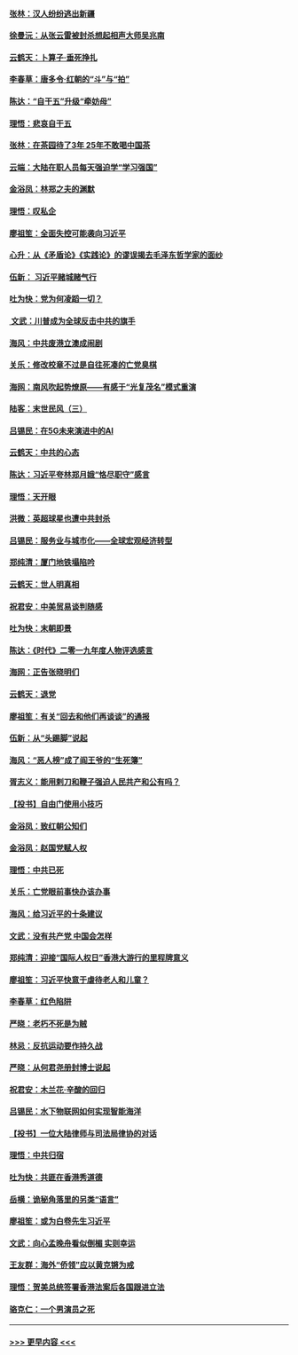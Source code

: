 #### [张林：汉人纷纷逃出新疆](../pages/nsc993/n11743530.md?t=12251733) 
#### [徐曼沅：从张云雷被封杀想起相声大师吴兆南](../pages/nsc993/n11741816.md?t=12251733) 
#### [云鹤天：卜算子‧垂死挣扎](../pages/nsc993/n11739956.md?t=12251733) 
#### [李春草：唐多令‧红朝的“斗”与“拍”](../pages/nsc993/n11739830.md?t=12251733) 
#### [陈达：“自干五”升级“牵妨母”](../pages/nsc993/n11739724.md?t=12251733) 
#### [理悟：悲哀自干五](../pages/nsc993/n11739547.md?t=12251733) 
#### [张林：在茶园待了3年 25年不敢喝中国茶](../pages/nsc993/n11739240.md?t=12251733) 
#### [云端：大陆在职人员每天强迫学“学习强国”](../pages/nsc993/n11738735.md?t=12251733) 
#### [金浴凤：林郑之夫的渊默](../pages/nsc993/n11737735.md?t=12251733) 
#### [理悟：叹私企](../pages/nsc993/n11737715.md?t=12251733) 
#### [廖祖笙：全面失控可能袭向习近平](../pages/nsc993/n11737704.md?t=12251733) 
#### [心升：从《矛盾论》《实践论》的谬误揭去毛泽东哲学家的面纱](../pages/nsc993/n11736962.md?t=12251733) 
#### [伍新： 习近平赌城赌气行](../pages/nsc993/n11736929.md?t=12251733) 
#### [吐为快：党为何凌蹈一切？](../pages/nsc993/n11736915.md?t=12251733) 
#### [ 文武：川普成为全球反击中共的旗手](../pages/nsc993/n11736882.md?t=12251733) 
#### [海风：中共废港立澳成闹剧](../pages/nsc993/n11735857.md?t=12251733) 
#### [关乐：修改校章不过是自往死凑的亡党臭棋](../pages/nsc993/n11735097.md?t=12251733) 
#### [海网：南风吹起势燎原——有感于“光复茂名”模式重演](../pages/nsc993/n11732308.md?t=12251733) 
#### [陆客：末世民风（三）](../pages/nsc993/n11732211.md?t=12251733) 
#### [吕锡民：在5G未来演进中的AI](../pages/nsc993/n11730010.md?t=12251733) 
#### [云鹤天：中共的心态](../pages/nsc993/n11729906.md?t=12251733) 
#### [陈达：习近平夸林郑月娥“恪尽职守”感言](../pages/nsc993/n11729881.md?t=12251733) 
#### [理悟：天开眼](../pages/nsc993/n11729699.md?t=12251733) 
#### [洪微：英超球星也遭中共封杀](../pages/nsc993/n11727243.md?t=12251733) 
#### [吕锡民：服务业与城市化——全球宏观经济转型](../pages/nsc993/n11725845.md?t=12251733) 
#### [郑纯清：厦门地铁塌陷吟](../pages/nsc993/n11725813.md?t=12251733) 
#### [云鹤天：世人明真相](../pages/nsc993/n11725621.md?t=12251733) 
#### [祝君安：中美贸易谈判随感](../pages/nsc993/n11725609.md?t=12251733) 
#### [吐为快：末朝即景](../pages/nsc993/n11723365.md?t=12251733) 
#### [陈达：《时代》二零一九年度人物评选感言](../pages/nsc993/n11723337.md?t=12251733) 
#### [海网：正告张晓明们](../pages/nsc993/n11723228.md?t=12251733) 
#### [云鹤天：退党](../pages/nsc993/n11723056.md?t=12251733) 
#### [廖祖笙：有关“回去和他们再谈谈”的通报](../pages/nsc993/n11722442.md?t=12251733) 
#### [伍新：从“头踢脚”说起](../pages/nsc993/n11722429.md?t=12251733) 
#### [海风：“恶人榜”成了阎王爷的“生死簿”](../pages/nsc993/n11722272.md?t=12251733) 
#### [胥志义：能用剌刀和鞭子强迫人民共产和公有吗？](../pages/nsc993/n11720569.md?t=12251733) 
#### [【投书】自由门使用小技巧](../pages/nsc993/n11720180.md?t=12251733) 
#### [金浴凤：致红朝公知们](../pages/nsc993/n11720563.md?t=12251733) 
#### [金浴凤：赵国党赋人权](../pages/nsc993/n11720533.md?t=12251733) 
#### [理悟：中共已死](../pages/nsc993/n11720233.md?t=12251733) 
#### [关乐：亡党眼前事快办该办事](../pages/nsc993/n11719160.md?t=12251733) 
#### [海风：给习近平的十条建议](../pages/nsc993/n11717616.md?t=12251733) 
#### [文武：没有共产党 中国会怎样](../pages/nsc993/n11717584.md?t=12251733) 
#### [郑纯清：迎接“国际人权日”香港大游行的里程牌意义](../pages/nsc993/n11717417.md?t=12251733) 
#### [廖祖笙：习近平快意于虐待老人和儿童？](../pages/nsc993/n11715313.md?t=12251733) 
#### [李春草：红色陷阱](../pages/nsc993/n11715029.md?t=12251733) 
#### [严晓：老朽不死是为贼](../pages/nsc993/n11712910.md?t=12251733) 
#### [林忌：反抗运动要作持久战](../pages/nsc993/n11712623.md?t=12251733) 
#### [严晓：从何君尧册封博士说起](../pages/nsc993/n11712465.md?t=12251733) 
#### [祝君安：木兰花·辛酸的回归](../pages/nsc993/n11712381.md?t=12251733) 
#### [吕锡民：水下物联网如何实现智能海洋](../pages/nsc993/n11711158.md?t=12251733) 
#### [【投书】一位大陆律师与司法局律协的对话](../pages/nsc993/n11709675.md?t=12251733) 
#### [理悟：中共归宿](../pages/nsc993/n11710059.md?t=12251733) 
#### [吐为快：共匪在香港秀道德](../pages/nsc993/n11709979.md?t=12251733) 
#### [岳横：诡秘角落里的另类“语言”](../pages/nsc993/n11709792.md?t=12251733) 
#### [廖祖笙：或为白卷先生习近平](../pages/nsc993/n11708330.md?t=12251733) 
#### [文武：向心孟晚舟看似倒楣 实则幸运](../pages/nsc993/n11708236.md?t=12251733) 
#### [王友群：海外“侨领”应以黄克锵为戒](../pages/nsc993/n11706176.md?t=12251733) 
#### [理悟：贺美总统签署香港法案后各国跟进立法](../pages/nsc993/n11706853.md?t=12251733) 
#### [骆克仁：一个男演员之死](../pages/nsc993/n11706677.md?t=12251733) 

----
#### [ >>> 更早内容 <<< ](../indexes/nsc993-earlier.md)
